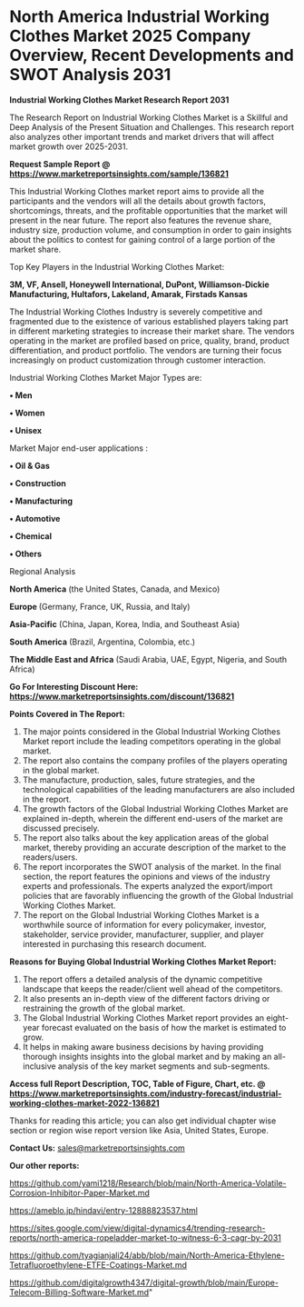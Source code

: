 # North America Industrial Working Clothes Market 2025 Company Overview, Recent Developments and SWOT Analysis 2031

<strong>Industrial Working Clothes Market Research Report 2031</strong>

The Research Report on Industrial Working Clothes Market is a Skillful and Deep Analysis of the Present Situation and Challenges. This research report also analyzes other important trends and market drivers that will affect market growth over 2025-2031.

<strong>Request Sample Report @ <a href=https://www.marketreportsinsights.com/sample/136821>https://www.marketreportsinsights.com/sample/136821</a></strong>

This Industrial Working Clothes market report aims to provide all the participants and the vendors will all the details about growth factors, shortcomings, threats, and the profitable opportunities that the market will present in the near future. The report also features the revenue share, industry size, production volume, and consumption in order to gain insights about the politics to contest for gaining control of a large portion of the market share.

Top Key Players in the Industrial Working Clothes Market:

<strong>3M, VF, Ansell, Honeywell International, DuPont, Williamson-Dickie Manufacturing, Hultafors, Lakeland, Amarak, Firstads Kansas</strong>

The Industrial Working Clothes Industry is severely competitive and fragmented due to the existence of various established players taking part in different marketing strategies to increase their market share. The vendors operating in the market are profiled based on price, quality, brand, product differentiation, and product portfolio. The vendors are turning their focus increasingly on product customization through customer interaction.

Industrial Working Clothes Market Major Types are:

<strong>• Men

• Women

• Unisex</strong>

Market Major end-user applications :

<strong>• Oil & Gas

• Construction

• Manufacturing

• Automotive

• Chemical

• Others</strong>

Regional Analysis

</u><strong><b>North America</b></strong> (the United States, Canada, and Mexico)

<strong><b>Europe </b></strong>(Germany, France, UK, Russia, and Italy)

<strong><b>Asia-Pacific</b></strong> (China, Japan, Korea, India, and Southeast Asia)

<strong><b>South America</b></strong> (Brazil, Argentina, Colombia, etc.)

<strong><b>The Middle East and Africa</b></strong> (Saudi Arabia, UAE, Egypt, Nigeria, and South Africa)

<strong>Go For Interesting Discount Here: <a href=https://www.marketreportsinsights.com/discount/136821>https://www.marketreportsinsights.com/discount/136821</a></strong>

<strong>Points Covered in The Report:</strong>
<ol>
  <li>The major points considered in the Global Industrial Working Clothes Market report include the leading competitors operating in the global market.</li>
  <li>The report also contains the company profiles of the players operating in the global market.</li>
  <li>The manufacture, production, sales, future strategies, and the technological capabilities of the leading manufacturers are also included in the report.</li>
  <li>The growth factors of the Global Industrial Working Clothes Market are explained in-depth, wherein the different end-users of the market are discussed precisely.</li>
  <li>The report also talks about the key application areas of the global market, thereby providing an accurate description of the market to the readers/users.</li>
  <li>The report incorporates the SWOT analysis of the market. In the final section, the report features the opinions and views of the industry experts and professionals. The experts analyzed the export/import policies that are favorably influencing the growth of the Global Industrial Working Clothes Market.</li>
  <li>The report on the Global Industrial Working Clothes Market is a worthwhile source of information for every policymaker, investor, stakeholder, service provider, manufacturer, supplier, and player interested in purchasing this research document.</li>
</ol>
<strong>Reasons for Buying Global Industrial Working Clothes Market Report:</strong>

<ol>
  <li>The report offers a detailed analysis of the dynamic competitive landscape that keeps the reader/client well ahead of the competitors.</li>
  <li>It also presents an in-depth view of the different factors driving or restraining the growth of the global market.</li>
  <li>The Global Industrial Working Clothes Market report provides an eight-year forecast evaluated on the basis of how the market is estimated to grow.</li>
  <li>It helps in making aware business decisions by having providing thorough insights insights into the global market and by making an all-inclusive analysis of the key market segments and sub-segments.</li>
</ol>
<strong>Access full Report Description, TOC, Table of Figure, Chart, etc. @ <a href=https://www.marketreportsinsights.com/industry-forecast/industrial-working-clothes-market-2022-136821>https://www.marketreportsinsights.com/industry-forecast/industrial-working-clothes-market-2022-136821</a></strong>


Thanks for reading this article; you can also get individual chapter wise section or region wise report version like Asia, United States, Europe.

<strong>Contact Us:</strong>
sales@marketreportsinsights.com

<strong>Our other reports:</strong>

<a href=https://github.com/yami1218/Research/blob/main/North-America-Volatile-Corrosion-Inhibitor-Paper-Market.md>https://github.com/yami1218/Research/blob/main/North-America-Volatile-Corrosion-Inhibitor-Paper-Market.md</a>

<a href=https://ameblo.jp/hindavi/entry-12888823537.html>https://ameblo.jp/hindavi/entry-12888823537.html</a>

<a href=https://sites.google.com/view/digital-dynamics4/trending-research-reports/north-america-ropeladder-market-to-witness-6-3-cagr-by-2031>https://sites.google.com/view/digital-dynamics4/trending-research-reports/north-america-ropeladder-market-to-witness-6-3-cagr-by-2031</a>

<a href=https://github.com/tyagianjali24/abb/blob/main/North-America-Ethylene-Tetrafluoroethylene-ETFE-Coatings-Market.md>https://github.com/tyagianjali24/abb/blob/main/North-America-Ethylene-Tetrafluoroethylene-ETFE-Coatings-Market.md</a>

<a href=https://github.com/digitalgrowth4347/digital-growth/blob/main/Europe-Telecom-Billing-Software-Market.md>https://github.com/digitalgrowth4347/digital-growth/blob/main/Europe-Telecom-Billing-Software-Market.md</a>"
